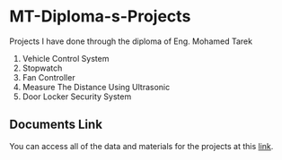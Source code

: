 # MT-Diploma-s-Projects
Projects I have done through the diploma of Eng. Mohamed Tarek
1. Vehicle Control System
2. Stopwatch
3. Fan Controller
4. Measure The Distance Using Ultrasonic
5. Door Locker Security System

## Documents Link 
You can access all of the data and materials for the projects at this [link](https://drive.google.com/drive/folders/17hTA-kd9mMUo5RxHOOq2CovcpAsAj6B8?usp=drive_link). 
